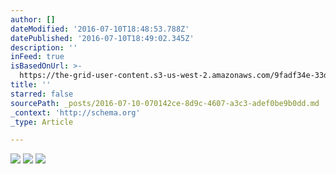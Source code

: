 ```yaml
---
author: []
dateModified: '2016-07-10T18:48:53.788Z'
datePublished: '2016-07-10T18:49:02.345Z'
description: ''
inFeed: true
isBasedOnUrl: >-
  https://the-grid-user-content.s3-us-west-2.amazonaws.com/9fadf34e-33d0-4549-9c0f-dcff4b490cab.jpg
title: ''
starred: false
sourcePath: _posts/2016-07-10-070142ce-8d9c-4607-a3c3-adef0be9b0dd.md
_context: 'http://schema.org'
_type: Article

---
```

![](https://imgflo.herokuapp.com/graph/vahj1ThiexotieMo/39ab54f97c983560b7a5d0f9148f4c11/croprotate.jpg?cropheight=722&cropwidth=1119&degrees=0&input=https://the-grid-user-content.s3-us-west-2.amazonaws.com/bd0bb9fe-76f3-427f-af67-58936479bf83.jpg&x=117&y=0)
![](https://imgflo.herokuapp.com/graph/vahj1ThiexotieMo/7ed29bc96548bcddaa747beda467b1c9/croprotate.jpg?cropheight=755&cropwidth=1114&degrees=0&input=https://the-grid-user-content.s3-us-west-2.amazonaws.com/39dc08c8-77cd-4c70-8d61-83eb0d0fdda2.jpg&x=117&y=0)
![](https://imgflo.herokuapp.com/graph/vahj1ThiexotieMo/65920d749878cbd2edf7459d05207022/croprotate.jpg?cropheight=722&cropwidth=1365&degrees=0&input=https://the-grid-user-content.s3-us-west-2.amazonaws.com/1620ae16-7965-446c-89f4-1fe118c87b92.jpg&x=0&y=0)